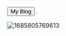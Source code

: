 <link rel="stylesheet" type="text/css" href="style.css">
<html>
<body>  
<section class="loader"> 
<div class="slider" style="--i:0">     </div> 
<div class="slider" style="--i:1">     </div>  
<div class="slider" style="--i:2">     </div> 
<div class="slider" style="--i:3">    </div> 
 <div class="slider" style="--i:4">    </div>  
 </section>
<button>
    My Blog
    <div class="arrow-wrapper">
        <div class="arrow"></div>
    </div>
</button>
 </body>
 </html>

![1685805769613](image/index/1685805769613.png)

